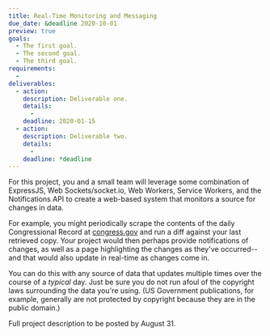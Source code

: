 ```yaml
---
title: Real-Time Monitoring and Messaging
due_date: &deadline 2020-10-01
preview: true
goals:
  - The first goal.
  - The second goal.
  - The third goal.
requirements:
  -
deliverables:
  - action:
    description: Deliverable one.
    details:
      -
    deadline: 2020-01-15
  - action:
    description: Deliverable two.
    details:
      -
    deadline: *deadline
---
```


For this project, you and a small team will leverage some combination of ExpressJS, Web
Sockets/socket.io, Web Workers, Service Workers, and the Notifications API to create a web-based
system that monitors a source for changes in data.

For example, you might periodically scrape the contents of the daily Congressional Record at
[congress.gov](https://www.congress.gov/congressional-record) and run a diff against your last
retrieved copy. Your project would then perhaps provide notifications of changes, as well as a page
highlighting the changes as they've occurred--and that would also update in real-time as changes
come in.

You can do this with any source of data that updates multiple times over the course of a *typical*
day. Just be sure you do not run afoul of the copyright laws surrounding the data you're using. (US
Government publications, for example, generally are not protected by copyright because they are in
the public domain.)

Full project description to be posted by August 31.
